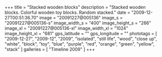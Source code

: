 +++
title = "Stacked wooden blocks"
description = "Stacked wooden blocks. Colorful wooden toy blocks. Random stacked."
date = "2009-12-27T00:51:36.70"
image = "20091227@005136"
image_s = "20091227@005136-s"
image_width_s = "400"
image_height_s = "266"
image_xl = "20091227@005136-xl"
image_width_xl = "1024"
image_height_xl = "681"
gps_latitude = ""
gps_longitude = ""
phototags = [ "2009-12-27", "2009-12", "2009", "isolated", "still life", "wood", "close up", "white", "block", "toy", "blue", "purple", "red", "orange", "green", "yellow", "stack" ]
galleries = [ "Timeline 2009" ]
+++
